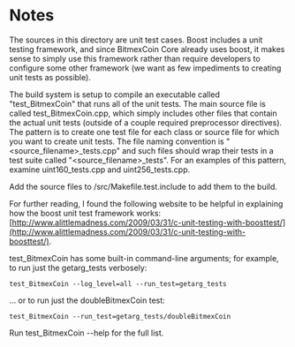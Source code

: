 # Notes
The sources in this directory are unit test cases.  Boost includes a
unit testing framework, and since BitmexCoin Core already uses boost, it makes
sense to simply use this framework rather than require developers to
configure some other framework (we want as few impediments to creating
unit tests as possible).

The build system is setup to compile an executable called "test_BitmexCoin"
that runs all of the unit tests.  The main source file is called
test_BitmexCoin.cpp, which simply includes other files that contain the
actual unit tests (outside of a couple required preprocessor
directives).  The pattern is to create one test file for each class or
source file for which you want to create unit tests.  The file naming
convention is "<source_filename>_tests.cpp" and such files should wrap
their tests in a test suite called "<source_filename>_tests".  For an
examples of this pattern, examine uint160_tests.cpp and
uint256_tests.cpp.

Add the source files to /src/Makefile.test.include to add them to the build.

For further reading, I found the following website to be helpful in
explaining how the boost unit test framework works:
[http://www.alittlemadness.com/2009/03/31/c-unit-testing-with-boosttest/](http://www.alittlemadness.com/2009/03/31/c-unit-testing-with-boosttest/).

test_BitmexCoin has some built-in command-line arguments; for
example, to run just the getarg_tests verbosely:

    test_BitmexCoin --log_level=all --run_test=getarg_tests

... or to run just the doubleBitmexCoin test:

    test_BitmexCoin --run_test=getarg_tests/doubleBitmexCoin

Run  test_BitmexCoin --help   for the full list.

